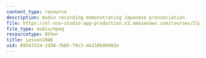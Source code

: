 ```yaml
---
content_type: resource
description: Audio recording demonstrating Japanese pronunciation.
file: https://ol-ocw-studio-app-production.s3.amazonaws.com/courses/21g-504-japanese-iv-spring-2009/095433142d387b8579c3da110b96992e_Lesson19A6.mp3
file_type: audio/mpeg
resourcetype: Other
title: Lesson19A6
uid: 09543314-2d38-7b85-79c3-da110b96992e
---
```

